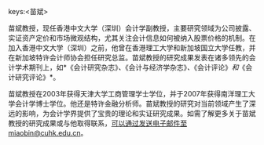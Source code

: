 keys:<苗斌>


苗斌教授，现任香港中文大学（深圳）会计学副教授，主要研究领域为公司披露、实证资产定价和市场微观结构，尤其关注会计信息如何被纳入股票价格的机制。在加入香港中文大学（深圳）之前，他曾在香港理工大学和新加坡国立大学任教，并在新加坡特许会计师协会担任研究总监。苗斌教授的研究成果发表在诸多领先的会计学术期刊上，如*《会计研究杂志》*、*《会计与经济学杂志》*、*《会计评论》*和*《会计研究评论》*。

苗斌教授在2003年获得天津大学工商管理学士学位，并于2007年获得南洋理工大学会计学博士学位。他还是特许金融分析师。苗斌教授的研究对当前领域产生了深远的影响，为会计学界提供了宝贵的理论和实证研究成果。如需了解更多关于苗斌教授的研究成果或与他取得联系，可以通过发送电子邮件至miaobin@cuhk.edu.cn。